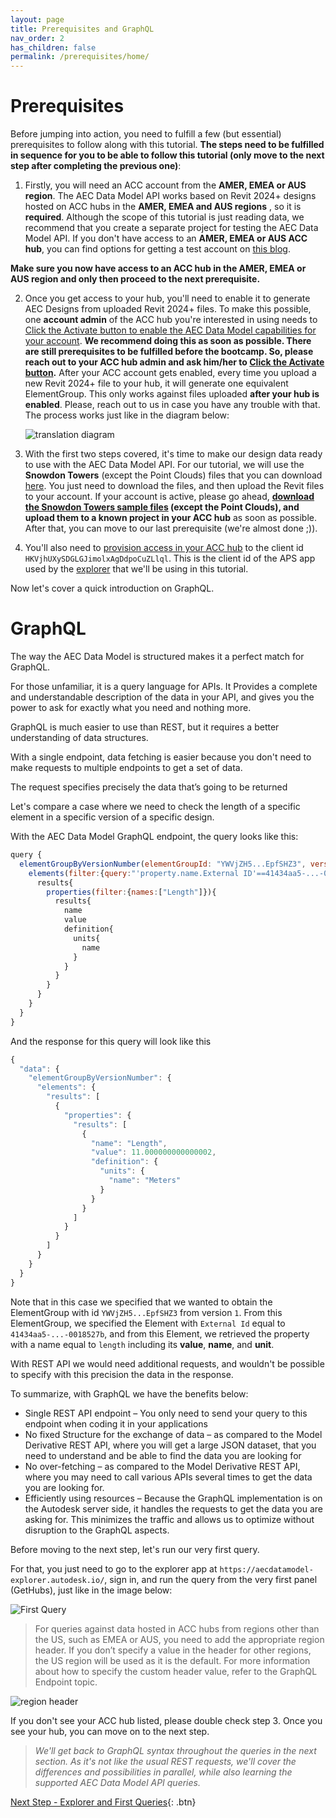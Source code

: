 ```yaml
---
layout: page
title: Prerequisites and GraphQL
nav_order: 2
has_children: false
permalink: /prerequisites/home/
---
```


# Prerequisites

Before jumping into action, you need to fulfill a few (but essential) prerequisites to follow along with this tutorial. **The steps need to be fulfilled in sequence for you to be able to follow this tutorial (only move to the next step after completing the previous one)**:

1. Firstly, you will need an ACC account from the **AMER, EMEA or AUS region**. The AEC Data Model API works based on Revit 2024+ designs hosted on ACC hubs in the **AMER, EMEA and AUS regions** , so it is **required**. Although the scope of this tutorial is just reading data, we recommend that you create a separate project for testing the AEC Data Model API. If you don't have access to an **AMER, EMEA or AUS ACC hub**, you can find options for getting a test account on [this blog](https://fieldofviewblog.wordpress.com/2017/08/31/bim-360-acc-account-for-development/).

**Make sure you now have access to an ACC hub in the AMER, EMEA or AUS region and only then proceed to the next prerequisite.**

2. Once you get access to your hub, you'll need to enable it to generate AEC Designs from uploaded Revit 2024+ files. To make this possible, one **account admin** of the ACC hub you're interested in using needs to [Click the Activate button to enable the AEC Data Model capabilities for your account](https://aps.autodesk.com/en/docs/aecdatamodel/v1/developers_guide/onboarding/). **We recommend doing this as soon as possible. There are still prerequisites to be fulfilled before the bootcamp. So, please reach out to your ACC hub admin and ask him/her to [Click the Activate button](https://aps.autodesk.com/en/docs/aecdatamodel/v1/developers_guide/onboarding/).** After your ACC account gets enabled, every time you upload a new Revit 2024+ file to your hub, it will generate one equivalent ElementGroup. This only works against files uploaded **after your hub is enabled**. Please, reach out to us in case you have any trouble with that. The process works just like in the diagram below:

   ![translation diagram](../../assets/images/translationdiagram.png)

3. With the first two steps covered, it's time to make our design data ready to use with the AEC Data Model API. For our tutorial, we will use the **Snowdon Towers** (except the Point Clouds) files that you can download [here](https://help.autodesk.com/view/RVT/2025/ENU/?guid=GUID-61EF2F22-3A1F-4317-B925-1E85F138BE88). You just need to download the files, and then upload the Revit files to your account. If your account is active, please go ahead, **[download the Snowdon Towers sample files](https://help.autodesk.com/view/RVT/2025/ENU/?guid=GUID-61EF2F22-3A1F-4317-B925-1E85F138BE88) (except the Point Clouds), and upload them to a known project in your ACC hub** as soon as possible. After that, you can move to our last prerequisite (we're almost done ;)).

4. You'll also need to [provision access in your ACC hub](https://tutorials.autodesk.io/?check_logged_in=1#provision-access-in-other-products) to the client id `HKVjhUXySDGLGJimolxAgDdpoCuZLlql`. This is the client id of the APS app used by the [explorer](https://aecdatamodel-explorer.autodesk.io/) that we'll be using in this tutorial.

Now let's cover a quick introduction on GraphQL.

# GraphQL

The way the AEC Data Model is structured makes it a perfect match for GraphQL.

For those unfamiliar, it is a query language for APIs.
It Provides a complete and understandable description of the data in your API, and gives you the power to ask for exactly what you need and nothing more.

GraphQL is much easier to use than REST, but it requires a better understanding of data structures​.

With a single endpoint, data fetching is easier because you don't need to make requests to multiple endpoints to get a set of data.

The request specifies precisely the data that’s going to be returned

Let's compare a case where we need to check the length of a specific element in a specific version of a specific design.

With the AEC Data Model GraphQL endpoint, the query looks like this:

```js
query {
  elementGroupByVersionNumber(elementGroupId: "YWVjZH5...EpfSHZ3", versionNumber:1) {
    elements(filter:{query:"'property.name.External ID'==41434aa5-...-0018527b"}){
      results{
        properties(filter:{names:["Length"]}){
          results{
            name
            value
            definition{
              units{
                name
              }
            }
          }
        }
      }
    }
  }
}
```

And the response for this query will look like this

```js
{
  "data": {
    "elementGroupByVersionNumber": {
      "elements": {
        "results": [
          {
            "properties": {
              "results": [
                {
                  "name": "Length",
                  "value": 11.000000000000002,
                  "definition": {
                    "units": {
                      "name": "Meters"
                    }
                  }
                }
              ]
            }
          }
        ]
      }
    }
  }
}
```

Note that in this case we specified that we wanted to obtain the ElementGroup with id `YWVjZH5...EpfSHZ3` from version `1`.
From this ElementGroup, we specified the Element with `External Id` equal to `41434aa5-...-0018527b`, and from this Element, we retrieved the property with a name equal to `length` including its **value**, **name**, and **unit**.

With REST API we would need additional requests, and wouldn't be possible to specify with this precision the data in the response.

To summarize, with GraphQL we have the benefits below:

- Single REST API endpoint – You only need to send your query to this endpoint when coding it in your applications
- No fixed Structure for the exchange of data – as compared to the Model Derivative REST API, where you will get a large JSON dataset, that you need to understand and be able to find the data you are looking for
- No over-fetching – as compared to the Model Derivative REST API, where you may need to call various APIs several times to get the data you are looking for.
- Efficiently using resources – Because the GraphQL implementation is on the Autodesk server side, it handles the requests to get the data you are asking for. This minimizes the traffic and allows us to optimize without disruption to the GraphQL aspects.

Before moving to the next step, let's run our very first query.

For that, you just need to go to the explorer app at `https://aecdatamodel-explorer.autodesk.io/`, sign in, and run the query from the very first panel (GetHubs), just like in the image below:

![First Query](../../assets/images/firstquery.gif)

> For queries against data hosted in ACC hubs from regions other than the US, such as EMEA or AUS, you need to add the appropriate region header. If you don’t specify a value in the header for other regions, the US region will be used as it is the default. For more information about how to specify the custom header value, refer to the GraphQL Endpoint topic.

![region header](../../assets/images/region_header.png)

If you don't see your ACC hub listed, please double check step 3.
Once you see your hub, you can move on to the next step.

> _We'll get back to GraphQL syntax throughout the queries in the next section. As it's not like the usual REST requests, we'll cover the differences and possibilities in parallel, while also learning the supported AEC Data Model API queries._

[Next Step - Explorer and First Queries](../../explorer/home/){: .btn}
